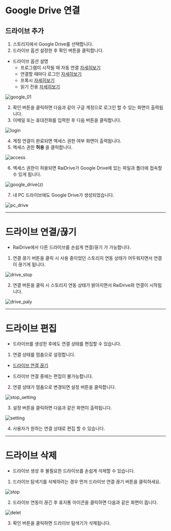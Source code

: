 # Google Drive 연결

## 드라이브 추가

1. 스토리지에서 Google Drive를 선택합니다.
2. 드라이브 옵션 설정한 후 확인 버튼을 클릭합니다.

- 드라이브 옵션 설명
  - 프로그램이 시작될 때 자동 연결 [자세히보기](https://github.com/bin1006/test/blob/master/automatic.md)
  - 연결할 때마다 로그인 [자세히보기](https://github.com/bin1006/test/blob/master/connection_login.md)
  - 프록시 [자세히보기](https://github.com/bin1006/test/blob/master/proxy.md#%ED%94%84%EB%A1%9D%EC%8B%9C-%EC%82%AC%EC%9A%A9)
  - 읽기 전용 [자세히보기](https://github.com/bin1006/test/blob/master/read.md)

![google_01](/google_01.PNG?raw=true)


2. 확인 버튼을 클릭하면 다음과 같이 구글 계정으로 로그인 할 수 있는 화면이 출력됩니다.
3. 이메일 또는 휴대전화를 입력한 후 다음 버튼을 클릭합니다.

![login](/googlelogin.PNG?raw=true)


4. 계정 연결이 완료되면 엑세스 권한 여부 화면이 출력됩니다.
5. 엑세스 권한 **허용** 을 클릭합니다.

![access](/access.PNG?raw=true)

6. 엑세스 권한이 허용되면 RaiDrive가 Google Drive에 있는 파일과 폴더에 접속할 수 있게 됩니다.

![google_drive(z)](/google_drive(z).PNG?rawe=true)

7. 내 PC 드라이브에도 Google Drive가 생성되었습니다.

![pc_drive](/pc_drive.PNG?rawe=true)

    

---


# 드라이브 연결/끊기




- RaiDrive에서 다른 드라이브를 손쉽게 연결/끊기 가 가능합니다.

1. 연결 끊기 버튼을 클릭 시 사용 중이었던 스토리지 연동 상태가 어두워지면서 연결이 끊기게 됩니다. 

![drive_stop](/drive_stop.png?raw=true)

2. 연결 버튼을 클릭 시 스토리지 연동 상태가 밝아지면서 RaiDrive와 연결이 시작됩니다.

![drive_paly](/drive_play.png?raw=true)


---

# 드라이브 편집




- 드라이브를 생성한 후에도 연결 상태를 편집할 수 있습니다.

1. 연결 상태를 멈춤으로 설정합니다.
  - [드라이브 연결 끊기](https://github.com/bin1006/test/blob/master/google_drive.md#%EB%93%9C%EB%9D%BC%EC%9D%B4%EB%B8%8C-%EC%97%B0%EA%B2%B0%EB%81%8A%EA%B8%B0)
  
  - 드라이브 연결 중에는 편집이 불가능합니다.
   
2. 연결 상태가 멈춤으로 변경되면 설정 버튼을 클릭합니다.

![stop_setting](/stop_setting.PNG?raw=true)

3. 설정 버튼을 클릭하면 다음과 같은 화면이 출력됩니다.

![setting](/setting.PNG?raw=true)

4. 사용자가 원하는 연결 상태로 편집 할 수 있습니다.


---  



# 드라이브 삭제




- 드라이브 생성 후 불필요한 드라이브를 손쉽게 삭제할 수 있습니다. 


1. 드라이브 탐색기를 삭제하려는 경우 먼저 드라이브 연결 끊기 버튼을 클릭하세요.

![stop](/stop.PNG?raw=true)

2. 드라이브 연동이 끊긴 후 휴지통 아이콘을 클릭하면 다음과 같은 화면이 뜹니다.

![delet](/delet.PNG?raw=true)

03. 확인 버튼을 클릭하면 드라이브 탐색기가 삭제됩니다.


